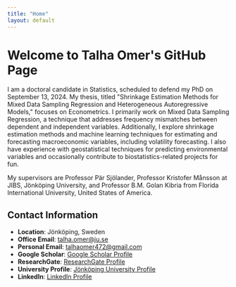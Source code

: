 ```yaml
---
title: "Home"
layout: default
---
```


# Welcome to Talha Omer's GitHub Page

I am a doctoral candidate in Statistics, scheduled to defend my PhD on September 13, 2024. My thesis, titled "Shrinkage Estimation Methods for Mixed Data Sampling Regression and Heterogeneous Autoregressive Models," focuses on Econometrics. I primarily work on Mixed Data Sampling Regression, a technique that addresses frequency mismatches between dependent and independent variables. Additionally, I explore shrinkage estimation methods and machine learning techniques for estimating and forecasting macroeconomic variables, including volatility forecasting. I also have experience with geostatistical techniques for predicting environmental variables and occasionally contribute to biostatistics-related projects for fun.

My supervisors are Professor Pär Sjölander, Professor Kristofer Månsson at JIBS, Jönköping University, and Professor B.M. Golan Kibria from Florida International University, United States of America.

## Contact Information
- **Location**: Jönköping, Sweden
- **Office Email**: [talha.omer@ju.se](mailto:talha.omer@ju.se)
- **Personal Email**: [talhaomer472@gmail.com](mailto:talhaomer472@gmail.com)
- **Google Scholar**: [Google Scholar Profile](https://scholar.google.com/citations?user=la_b0isAAAAJ&hl=en&oi=sra)
- **ResearchGate**: [ResearchGate Profile](https://www.researchgate.net/profile/Talha-Omer)
- **University Profile**: [Jönköping University Profile](https://ju.se/personinfo.html?id=3695)
- **LinkedIn**: [LinkedIn Profile](https://www.linkedin.com/in/talha-omer-b4a803196/)
